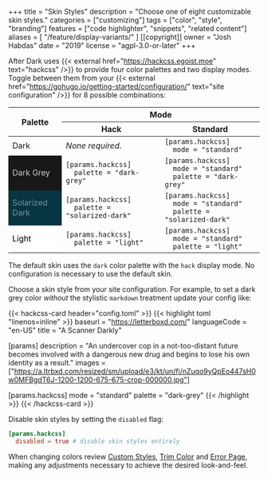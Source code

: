 +++
title = "Skin Styles"
description = "Choose one of eight customizable skin styles."
categories = ["customizing"]
tags = ["color", "style", "branding"]
features = ["code highlighter", "snippets", "related content"]
aliases = [
  "/feature/display-variants/"
]
[[copyright]]
  owner = "Josh Habdas"
  date = "2019"
  license = "agpl-3.0-or-later"
+++

After Dark uses {{< external href="https://hackcss.egoist.moe" text="hackcss" />}} to provide four color palettes and two display modes. Toggle between them from your {{< external href="https://gohugo.io/getting-started/configuration/" text="site configuration" />}} for 8 possible combinations:

<style>
  table[summary] td pre {
    margin: 0;
  }
  .hack.dark table tr:nth-child(odd) td {
    background-color: initial;
  }
</style>
<table summary="Color palette and display mode settings">
  <thead>
    <tr>
      <th rowspan="2">Palette</th>
      <th colspan="2">Mode</th>
    </tr>
    <tr>
      <th>Hack</th>
      <th>Standard</th>
    </tr>
  </thead>
  <tbody>
    <tr>
      <td>Dark</td>
      <td><i>None required.</i></td>
      <td class="highlight">
        <pre><code><span class="p">[</span><span class="nx">params</span><span class="p">.</span><span class="nx">hackcss</span><span class="p">]</span>
  <span class="nx">mode</span> <span class="p">=</span> <span class="s2">&quot;standard&quot;</span></code></pre>
      </td>
    </tr>
    <tr>
      <td style="background-color:#181818;color:#ccc">Dark Grey</td>
      <td class="highlight">
        <pre><code><span class="p">[</span><span class="nx">params</span><span class="p">.</span><span class="nx">hackcss</span><span class="p">]</span>
  <span class="nx">palette</span> <span class="p">=</span> <span class="s2">&quot;dark-grey&quot;</span></code></pre>
      </td>
      <td class="highlight">
        <pre><code><span class="p">[</span><span class="nx">params</span><span class="p">.</span><span class="nx">hackcss</span><span class="p">]</span>
  <span class="nx">mode</span> <span class="p">=</span> <span class="s2">&quot;standard&quot;</span>
  <span class="nx">palette</span> <span class="p">=</span> <span class="s2">&quot;dark-grey&quot;</span></code></pre>
      </td>
    </tr>
    <tr>
      <td style="background-color:#073642;color:#78909c">Solarized Dark</td>
      <td class="highlight">
        <pre><code><span class="p">[</span><span class="nx">params</span><span class="p">.</span><span class="nx">hackcss</span><span class="p">]</span>
  <span class="nx">palette</span> <span class="p">=</span> <span class="s2">&quot;solarized-dark&quot;</span></code></pre>
      </td>
      <td class="highlight">
        <pre><code><span class="p">[</span><span class="nx">params</span><span class="p">.</span><span class="nx">hackcss</span><span class="p">]</span>
  <span class="nx">mode</span> <span class="p">=</span> <span class="s2">&quot;standard&quot;</span>
  <span class="nx">palette</span> <span class="p">=</span> <span class="s2">&quot;solarized-dark&quot;</span></code></pre>
      </td>
    </tr>
    <tr>
      <td style="background-color:#fff;color:#000">Light</td>
      <td class="highlight">
        <pre><code><span class="p">[</span><span class="nx">params</span><span class="p">.</span><span class="nx">hackcss</span><span class="p">]</span>
  <span class="nx">palette</span> <span class="p">=</span> <span class="s2">&quot;light&quot;</span></code></pre>
      </td>
      <td class="highlight">
        <pre><code><span class="p">[</span><span class="nx">params</span><span class="p">.</span><span class="nx">hackcss</span><span class="p">]</span>
  <span class="nx">mode</span> <span class="p">=</span> <span class="s2">&quot;standard&quot;</span>
  <span class="nx">palette</span> <span class="p">=</span> <span class="s2">&quot;light&quot;</span></code></pre>
      </td>
    </tr>
  </tbody>
</table>

The default skin uses the `dark` color palette with the `hack` display mode. No configuration is necessary to use the default skin.

Choose a skin style from your site configuration. For example, to set a dark grey color _without_ the stylistic `markdown` treatment update your config like:

{{< hackcss-card header="config.toml" >}}
{{< highlight toml "linenos=inline" >}}
baseurl = "https://letterboxd.com/"
languageCode = "en-US"
title = "A Scanner Darkly"

[params]
  description = "An undercover cop in a not-too-distant future becomes involved with a dangerous new drug and begins to lose his own identity as a result."
  images = ["https://a.ltrbxd.com/resized/sm/upload/e3/kt/un/fi/nZuqo9yQpEo447sH0w0MFBgdT6J-1200-1200-675-675-crop-000000.jpg"]

[params.hackcss]
  mode = "standard"
  palette = "dark-grey"
{{< /highlight >}}
{{< /hackcss-card >}}

Disable skin styles by setting the `disabled` flag:

```toml
[params.hackcss]
  disabled = true # disable skin styles entirely
```

When changing colors review [Custom Styles](../custom-styles), [Trim Color](../trim-color) and [Error Page](../error-page), making any adjustments necessary to achieve the desired look-and-feel.

